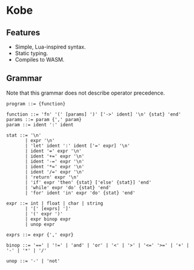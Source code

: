 # Kobe

## Features

* Simple, Lua-inspired syntax.
* Static typing.
* Compiles to WASM.

## Grammar

Note that this grammar does not describe operator precedence.

```
program ::= {function}

function ::= 'fn' '(' [params] ')' ['->' ident] '\n' {stat} 'end'
params ::= param {',' param}
param ::= ident ':' ident

stat ::= '\n'
       | expr '\n'
       | 'let' ident ':' ident ['=' expr] '\n'
       | ident '=' expr '\n'
       | ident '+=' expr '\n'
       | ident '-=' expr '\n'
       | ident '*=' expr '\n'
       | ident '/=' expr '\n'
       | 'return' expr '\n'
       | 'if' expr 'then' {stat} ['else' {stat}] 'end'
       | 'while' expr 'do' {stat} 'end'
       | 'for' ident 'in' expr 'do' {stat} 'end'

expr ::= int | float | char | string
       | '[' [exprs] ']'
       | '(' expr ')'
       | expr binop expr
       | unop expr

exprs ::= expr {',' expr}

binop ::= '==' | '!=' | 'and' | 'or' | '<' | '>' | '<=' '>=' | '+' | '-' | '*' | '/'

unop ::= '-' | 'not'
```

